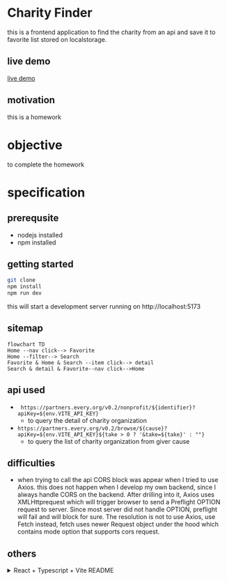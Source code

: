 # Charity Finder

this is a frontend application to find the charity from an api and save it to favorite list stored on localstorage.

## live demo

[live demo](https://glittery-semifreddo-083a25.netlify.app)

## motivation

this is a homework

# objective

to complete the homework

# specification

## prerequsite

-   nodejs installed
-   npm installed

## getting started

```sh
git clone
npm install
npm run dev
```

this will start a development server running on http://localhost:5173

## sitemap

```mermaid
flowchart TD
Home --nav click--> Favorite
Home --filter--> Search
Favorite & Home & Search --item click--> detail
Search & detail & Favorite--nav click-->Home

```

## api used

-   ` https://partners.every.org/v0.2/nonprofit/${identifier}?apiKey=${env.VITE_API_KEY}`
    -   to query the detail of charity organization
-   `https://partners.every.org/v0.2/browse/${cause}?apiKey=${env.VITE_API_KEY}${take > 0 ? '&take=${take}' : ""}`
    -   to query the list of charity organization from giver cause

## difficulties

-   when trying to call the api CORS block was appear when I tried to use Axios. this does not happen when I develop my own backend, since I always handle CORS on the backend. After drilling into it, Axios uses XMLHttprequest which will trigger browser to send a Preflight OPTION request to server. Since most server did not handle OPTION, preflight will fail and will block for sure. The resolution is not to use Axios, use Fetch instead, fetch uses newer Request object under the hood which contains mode option that supports cors request.

## others

<details>
<summary>React + Typescript + Vite README</summary>

# React + TypeScript + Vite

This template provides a minimal setup to get React working in Vite with HMR and some ESLint rules.

Currently, two official plugins are available:

-   [@vitejs/plugin-react](https://github.com/vitejs/vite-plugin-react/blob/main/packages/plugin-react/README.md) uses [Babel](https://babeljs.io/) for Fast Refresh
-   [@vitejs/plugin-react-swc](https://github.com/vitejs/vite-plugin-react-swc) uses [SWC](https://swc.rs/) for Fast Refresh

## Expanding the ESLint configuration

If you are developing a production application, we recommend updating the configuration to enable type aware lint rules:

-   Configure the top-level `parserOptions` property like this:

```js
   parserOptions: {
    ecmaVersion: 'latest',
    sourceType: 'module',
    project: ['./tsconfig.json', './tsconfig.node.json'],
    tsconfigRootDir: __dirname,
   },
```

-   Replace `plugin:@typescript-eslint/recommended` to `plugin:@typescript-eslint/recommended-type-checked` or `plugin:@typescript-eslint/strict-type-checked`
-   Optionally add `plugin:@typescript-eslint/stylistic-type-checked`
-   Install [eslint-plugin-react](https://github.com/jsx-eslint/eslint-plugin-react) and add `plugin:react/recommended` & `plugin:react/jsx-runtime` to the `extends` list
</details

